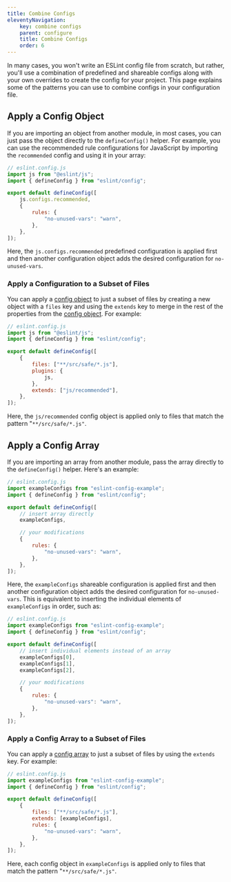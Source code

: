 ```yaml
---
title: Combine Configs
eleventyNavigation:
    key: combine configs
    parent: configure
    title: Combine Configs
    order: 6
---
```


In many cases, you won't write an ESLint config file from scratch, but rather, you'll use a combination of predefined and shareable configs along with your own overrides to create the config for your project. This page explains some of the patterns you can use to combine configs in your configuration file.

## Apply a Config Object

If you are importing an object from another module, in most cases, you can just pass the object directly to the `defineConfig()` helper. For example, you can use the recommended rule configurations for JavaScript by importing the `recommended` config and using it in your array:

```js
// eslint.config.js
import js from "@eslint/js";
import { defineConfig } from "eslint/config";

export default defineConfig([
	js.configs.recommended,
	{
		rules: {
			"no-unused-vars": "warn",
		},
	},
]);
```

Here, the `js.configs.recommended` predefined configuration is applied first and then another configuration object adds the desired configuration for `no-unused-vars`.

### Apply a Configuration to a Subset of Files

You can apply a [config object](../core-concepts/glossary#config-object) to just a subset of files by creating a new object with a `files` key and using the `extends` key to merge in the rest of the properties from the [config object](../core-concepts/glossary#config-object). For example:

```js
// eslint.config.js
import js from "@eslint/js";
import { defineConfig } from "eslint/config";

export default defineConfig([
	{
		files: ["**/src/safe/*.js"],
		plugins: {
			js,
		},
		extends: ["js/recommended"],
	},
]);
```

Here, the `js/recommended` config object is applied only to files that match the pattern "`**/src/safe/*.js"`.

## Apply a Config Array

If you are importing an array from another module, pass the array directly to the `defineConfig()` helper. Here's an example:

```js
// eslint.config.js
import exampleConfigs from "eslint-config-example";
import { defineConfig } from "eslint/config";

export default defineConfig([
	// insert array directly
	exampleConfigs,

	// your modifications
	{
		rules: {
			"no-unused-vars": "warn",
		},
	},
]);
```

Here, the `exampleConfigs` shareable configuration is applied first and then another configuration object adds the desired configuration for `no-unused-vars`. This is equivalent to inserting the individual elements of `exampleConfigs` in order, such as:

```js
// eslint.config.js
import exampleConfigs from "eslint-config-example";
import { defineConfig } from "eslint/config";

export default defineConfig([
	// insert individual elements instead of an array
	exampleConfigs[0],
	exampleConfigs[1],
	exampleConfigs[2],

	// your modifications
	{
		rules: {
			"no-unused-vars": "warn",
		},
	},
]);
```

### Apply a Config Array to a Subset of Files

You can apply a [config array](../core-concepts/glossary#config-array) to just a subset of files by using the `extends` key. For example:

```js
// eslint.config.js
import exampleConfigs from "eslint-config-example";
import { defineConfig } from "eslint/config";

export default defineConfig([
	{
		files: ["**/src/safe/*.js"],
		extends: [exampleConfigs],
		rules: {
			"no-unused-vars": "warn",
		},
	},
]);
```

Here, each config object in `exampleConfigs` is applied only to files that match the pattern "`**/src/safe/*.js"`.
